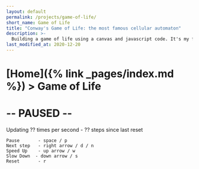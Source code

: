 ```yaml
---
layout: default
permalink: /projects/game-of-life/
short_name: Game of Life
title: "Conway's Game of Life: the most famous cellular automaton"
description: >-
  Building a game of life using a canvas and javascript code. It's my first project using canvas and it's mostly an excuse to learn it
last_modified_at: 2020-12-20
---
```


# [Home]({% link _pages/index.md %}) > Game of Life

<div class="h-centered-text">
  <canvas id="game-canvas" width="600" height="400"></canvas>
</div>

<h1 id="paused" class="h-centered-text hidden">-- PAUSED --</h1>

Updating <span id="game-speed">??</span> times per second -
<span id="step-count">??</span> steps since last reset

```
Pause       - space / p
Next step   - right arrow / d / n
Speed Up    - up arrow / w
Slow Down  - down arrow / s
Reset       - r
```

<script src="{% link assets/game-of-life.js %}"></script>
